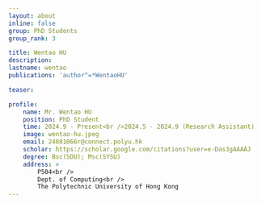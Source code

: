 ```yaml
---
layout: about
inline: false
group: PhD Students
group_rank: 3

title: Wentao HU
description: 
lastname: wentao
publications: 'author^=*WentaoHU'

teaser: 

profile:
    name: Mr. Wentao HU
    position: PhD Student
    time: 2024.9 - Present<br />2024.5 - 2024.9 (Research Assistant)
    image: wentao-hu.jpeg
    email: 24081066r@connect.polyu.hk
    scholar: https://scholar.google.com/citations?user=e-Das3gAAAAJ
    degree: Bsc(SDU); Msc(SYSU)
    address: >
        P504<br />
        Dept. of Computing<br />
        The Polytechnic University of Hong Kong
---
```



<!-- **Wentao HU**

Research Assistant, Department of Computing, The Hong Kong Polytechnic University

[Homepage](https://scholar.google.com/citations?user=e-Das3gAAAAJ)
[Google Scholar](https://scholar.google.com/citations?user=e-Das3gAAAAJ)
[your_email@polyu.edu.hk](mailto:email@polyu.edu.hk) -->